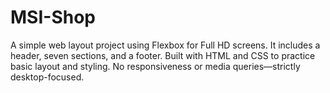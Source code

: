 # MSI-Shop
A simple web layout project using Flexbox for Full HD screens. It includes a header, seven sections, and a footer. Built with HTML and CSS to practice basic layout and styling. No responsiveness or media queries—strictly desktop-focused.
